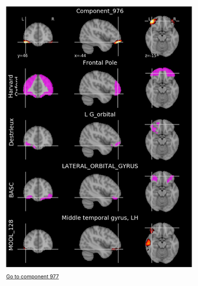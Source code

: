 


![976](preliminary/976.jpg "Component 976")

[Go to component 977](https://parietal-inria.github.io/MODL_atlas/1024/977 "Component 977")